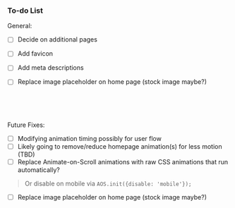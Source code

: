 ### To-do List

General:
- [ ] Decide on additional pages
- [ ] Add favicon
- [ ] Add meta descriptions
- [ ] Replace image placeholder on home page (stock image maybe?)


<br><br><br>

Future Fixes:
- [ ] Modifying animation timing possibly for user flow
- [ ] Likely going to remove/reduce homepage animation(s) for less motion (TBD)
- [ ] Replace Animate-on-Scroll animations with raw CSS animations that run automatically?
> Or disable on mobile via ``` AOS.init({disable: 'mobile'}); ```


- [ ] Replace image placeholder on home page (stock image maybe?)
